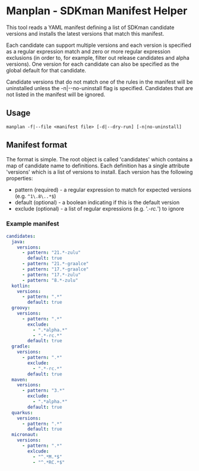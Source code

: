 # Manplan - SDKman Manifest Helper

This tool reads a YAML manifest defining a list of SDKman candidate
versions and installs the latest versions that match this manifest.

Each candidate can support multiple versions and each version is
specified as a regular expression match and zero or more regular
expression exclusions (in order to, for example, filter out release
candidates and alpha versions). One version for each candidate can
also be specified as the global default for that candidate.

Candidate versions that do not match one of the rules in the
manifest will be uninstalled unless the -n|--no-uninstall flag is
specified. Candidates that are not listed in the manifest will be
ignored.

## Usage

`manplan -f|--file <manifest file> [-d|--dry-run] [-n|no-uninstall]`

## Manifest format

The format is simple. The root object is called 'candidates' which
contains a map of candidate name to definitions. Each definition
has a single attribute 'versions' which is a list of versions to
install. Each version has the following properties:

* pattern (required) - a regular expression to match for expected versions (e.g. `^1\.8\..*$`)
* default (optional) - a boolean indicating if this is the default version
* exclude (optional) - a list of regular expressions (e.g. '.*-rc.*') to ignore

### Example manifest

```yaml
candidates:
  java:
    versions:
      - pattern: "21.*-zulu"
        default: true
      - pattern: "21.*-graalce"
      - pattern: "17.*-graalce"
      - pattern: "17.*-zulu"
      - pattern: "8.*-zulu"
  kotlin:
    versions:
      - pattern: ".*"
        default: true
  groovy:
    versions:
      - pattern: ".*"
        exclude:
          - ".*alpha.*"
          - ".*-rc.*"
        default: true
  gradle:
    versions:
      - pattern: ".*"
        exclude:
          - ".*-rc.*"
        default: true
  maven:
    versions:
      - pattern: "3.*"
        exclude:
          - ".*alpha.*"
        default: true
  quarkus:
    versions:
      - pattern: ".*"
        default: true
  micronaut:
    versions:
      - pattern: ".*"
        exlcude:
          - "^.*M.*$"
          - "^.*RC.*$"
```

